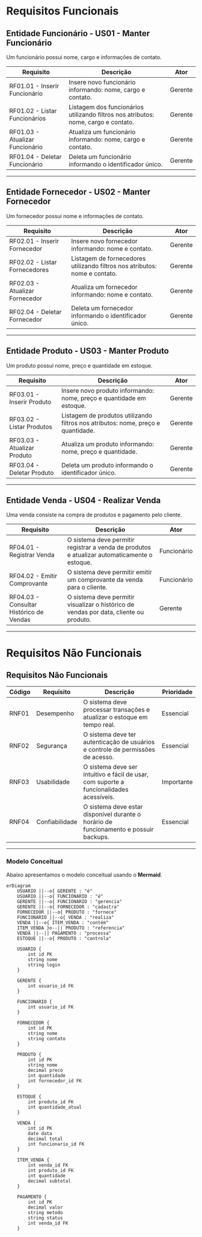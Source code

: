 # Requisitos Funcionais

## Entidade Funcionário - US01 - Manter Funcionário

Um funcionário possui nome, cargo e informações de contato.

| Requisito  | Descrição                                                                                          | Ator          |
|------------|----------------------------------------------------------------------------------------------------|--------------|
| RF01.01 - Inserir Funcionário | Insere novo funcionário informando: nome, cargo e contato.                           | Gerente      |
| RF01.02 - Listar Funcionários | Listagem dos funcionários utilizando filtros nos atributos: nome, cargo e contato. | Gerente      |
| RF01.03 - Atualizar Funcionário | Atualiza um funcionário informando: nome, cargo e contato.                         | Gerente      |
| RF01.04 - Deletar Funcionário | Deleta um funcionário informando o identificador único.                           | Gerente      |

---

## Entidade Fornecedor - US02 - Manter Fornecedor

Um fornecedor possui nome e informações de contato.

| Requisito  | Descrição                                                                                   | Ator          |
|------------|---------------------------------------------------------------------------------------------|--------------|
| RF02.01 - Inserir Fornecedor | Insere novo fornecedor informando: nome e contato.                           | Gerente      |
| RF02.02 - Listar Fornecedores | Listagem de fornecedores utilizando filtros nos atributos: nome e contato.    | Gerente      |
| RF02.03 - Atualizar Fornecedor | Atualiza um fornecedor informando: nome e contato.                          | Gerente      |
| RF02.04 - Deletar Fornecedor | Deleta um fornecedor informando o identificador único.                      | Gerente      |

---

## Entidade Produto - US03 - Manter Produto

Um produto possui nome, preço e quantidade em estoque.

| Requisito  | Descrição                                                                                           | Ator          |
|------------|-----------------------------------------------------------------------------------------------------|--------------|
| RF03.01 - Inserir Produto | Insere novo produto informando: nome, preço e quantidade em estoque.                    | Gerente      |
| RF03.02 - Listar Produtos | Listagem de produtos utilizando filtros nos atributos: nome, preço e quantidade.       | Gerente      |
| RF03.03 - Atualizar Produto | Atualiza um produto informando: nome, preço e quantidade.                            | Gerente      |
| RF03.04 - Deletar Produto | Deleta um produto informando o identificador único.                                  | Gerente      |

---

## Entidade Venda - US04 - Realizar Venda

Uma venda consiste na compra de produtos e pagamento pelo cliente.

| Requisito  | Descrição                                                                                           | Ator          |
|------------|-----------------------------------------------------------------------------------------------------|--------------|
| RF04.01 - Registrar Venda | O sistema deve permitir registrar a venda de produtos e atualizar automaticamente o estoque. | Funcionário  |
| RF04.02 - Emitir Comprovante | O sistema deve permitir emitir um comprovante da venda para o cliente.              | Funcionário  |
| RF04.03 - Consultar Histórico de Vendas | O sistema deve permitir visualizar o histórico de vendas por data, cliente ou produto. | Gerente      |

---

# Requisitos Não Funcionais 

## Requisitos Não Funcionais

| Código  | Requisito       | Descrição                                                                                 | Prioridade   |
|---------|----------------|-------------------------------------------------------------------------------------------|--------------|
| RNF01   | Desempenho     | O sistema deve processar transações e atualizar o estoque em tempo real.                  | Essencial    |
| RNF02   | Segurança      | O sistema deve ter autenticação de usuários e controle de permissões de acesso.           | Essencial    |
| RNF03   | Usabilidade    | O sistema deve ser intuitivo e fácil de usar, com suporte a funcionalidades acessíveis.  | Importante   |
| RNF04   | Confiabilidade | O sistema deve estar disponível durante o horário de funcionamento e possuir backups.     | Essencial    |

---


### Modelo Conceitual

Abaixo apresentamos o modelo conceitual usando o **Mermaid**.

```mermaid
erDiagram
    USUARIO ||--o{ GERENTE : "é"
    USUARIO ||--o{ FUNCIONARIO : "é"
    GERENTE ||--o{ FUNCIONARIO : "gerencia"
    GERENTE ||--o{ FORNECEDOR : "cadastra"
    FORNECEDOR ||--o{ PRODUTO : "fornece"
    FUNCIONARIO ||--o{ VENDA : "realiza"
    VENDA ||--o{ ITEM_VENDA : "contém"
    ITEM_VENDA }o--|| PRODUTO : "referencia"
    VENDA ||--|| PAGAMENTO : "processa"
    ESTOQUE ||--o{ PRODUTO : "controla"

    USUARIO {
        int id PK
        string nome
        string login
    }

    GERENTE {
        int usuario_id FK
    }

    FUNCIONARIO {
        int usuario_id FK
    }

    FORNECEDOR {
        int id PK
        string nome
        string contato
    }

    PRODUTO {
        int id PK
        string nome
        decimal preco
        int quantidade
        int fornecedor_id FK
    }

    ESTOQUE {
        int produto_id FK
        int quantidade_atual
    }

    VENDA {
        int id PK
        date data
        decimal total
        int funcionario_id FK
    }

    ITEM_VENDA {
        int venda_id FK
        int produto_id FK
        int quantidade
        decimal subtotal
    }

    PAGAMENTO {
        int id PK
        decimal valor
        string metodo
        string status
        int venda_id FK
    }
```
